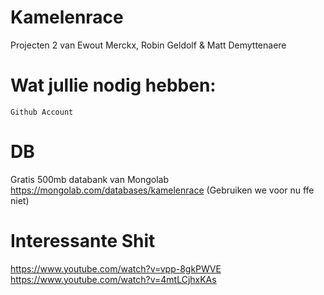 Kamelenrace
===========

Projecten 2 van Ewout Merckx, Robin Geldolf &amp; Matt Demyttenaere

# Wat jullie nodig hebben:
	Github Account

# DB
Gratis 500mb databank van Mongolab
https://mongolab.com/databases/kamelenrace (Gebruiken we voor nu ffe niet)

# Interessante Shit
https://www.youtube.com/watch?v=vpp-8gkPWVE
https://www.youtube.com/watch?v=4mtLCjhxKAs

